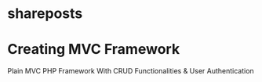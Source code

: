 # shareposts
# Creating MVC Framework
Plain MVC PHP Framework With CRUD Functionalities &amp; User Authentication
